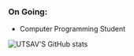 <h3>
 On Going: 
 </h3> 
 <ul>
 <li>Computer Programming Student </li>
</ul>





![UTSAV'S GitHub stats](https://github-readme-stats.vercel.app/api?username=ZososoUtsav&show_icons=true&theme=transparent)
